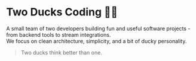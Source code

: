 # Two Ducks Coding 🦆🦆

A small team of two developers building fun and useful software projects - from backend tools to stream integrations.  
We focus on clean architecture, simplicity, and a bit of ducky personality.

> Two ducks think better than one.
